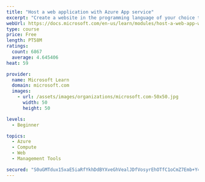 ```yaml
---
title: "Host a web application with Azure App service"
excerpt: "Create a website in the programming language of your choice through the hosted web app platform in Azure App Service."
webUrl: https://docs.microsoft.com/en-us/learn/modules/host-a-web-app-with-azure-app-service/
type: course
price: Free
length: PT58M
ratings:
  count: 6867
  average: 4.645406
heat: 59

provider:
  name: Microsoft Learn
  domain: microsoft.com
  images:
    - url: /assets/images/organizations/microsoft.com-50x50.jpg
      width: 50
      height: 50

levels:
  - Beginner

topics:
  - Azure
  - Compute
  - Web
  - Management Tools

secured: "S0uGMTdux15xaE5iaRfYkhDdBYXveGhVealJDfVosyrEhOTfC1oCmZ7Emb+Y4KKECAPmWeBIdrhHAru/Wp/ZQ4h7dnCgQ6E05cnD/FVj1qk056Mn7ZCOQlIEFG2nYyFpQput7c/Z5pxRVPzT4SWM+PK5WHMvduzJbGSRZSFo8ing0Pbn3EVMpAX1Drf2FZNDtvj5zFUmCfYVzMkp/uwhXtecxNuy2eoSw6beqAaBB6lioFCdxyeIQt3YjBlVo9A+9R8krBbx++hRmPNqjrgkLHDLCGD/0a4dinTrCxId5S1R7xvpe51N4zpsaCq5X9IsniYkGP8VT5KlGEyFcIfIdO7kWMj2CbVNFkR+1COAD5mavtELN4BcCEeaWYU5+v29DD++J/hoPfzhX1PwV+f6APP5rzItENHDWA8sthX8Ec4=;BnFS6FTKOpdlaUqOCy1DBA=="
---
```


